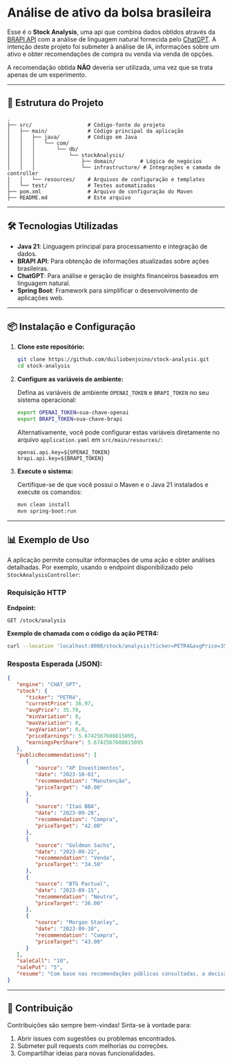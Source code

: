 # Análise de ativo da bolsa brasileira

Esse é o **Stock Analysis**, uma api que combina dados obtidos através da [BRAPI API](https://brapi.dev/) com a análise de linguagem natural fornecida pelo [ChatGPT](https://chatgpt.com/). A intenção deste projeto foi submeter à análise de IA, informações sobre um ativo e obter recomendações de compra ou venda via venda de opções.

A recomendação obtida **NÃO** deveria ser utilizada, uma vez que se trata apenas de um experimento.

---

## 📂 Estrutura do Projeto

```plaintext
.
├── src/                  # Código-fonte do projeto
│   ├── main/             # Código principal da aplicação
│   │   ├── java/         # Código em Java
│   │   │   └── com/
│   │   │       └── db/
│   │   │           └── stockAnalysis/
│   │   │               ├── domain/        # Lógica de negócios
│   │   │               └── infrastructure/ # Integrações e camada de controller
│   │   └── resources/    # Arquivos de configuração e templates
│   └── test/             # Testes automatizados
├── pom.xml               # Arquivo de configuração do Maven
├── README.md             # Este arquivo
```
---

## 🛠️ Tecnologias Utilizadas

- **Java 21**: Linguagem principal para processamento e integração de dados.
- **BRAPI API**: Para obtenção de informações atualizadas sobre ações brasileiras.
- **ChatGPT**: Para análise e geração de insights financeiros baseados em linguagem natural.
- **Spring Boot**: Framework para simplificar o desenvolvimento de aplicações web.

---

## 📦 Instalação e Configuração

1. **Clone este repositório:**
   ```bash
   git clone https://github.com/duiliobenjoino/stock-analysis.git
   cd stock-analysis
   ```

2. **Configure as variáveis de ambiente:**
   
   Defina as variáveis de ambiente `OPENAI_TOKEN` e `BRAPI_TOKEN` no seu sistema operacional:
   ```bash
   export OPENAI_TOKEN=sua-chave-openai
   export BRAPI_TOKEN=sua-chave-brapi
   ```
   Alternativamente, você pode configurar estas variáveis diretamente no arquivo `application.yaml` em `src/main/resources/`:
   ```properties
   openai.api.key=${OPENAI_TOKEN}
   brapi.api.key=${BRAPI_TOKEN}

3. **Execute o sistema:**
   
   Certifique-se de que você possui o Maven e o Java 21 instalados e execute os comandos:
   ```bash
   mvn clean install
   mvn spring-boot:run
   ```

---

## 📊 Exemplo de Uso

A aplicação permite consultar informações de uma ação e obter análises detalhadas. Por exemplo, usando o endpoint disponibilizado pelo `StockAnalysisController`:

### Requisição HTTP

**Endpoint:**
```
GET /stock/analysis
```

**Exemplo de chamada com o código da ação PETR4:**
```bash
curl --location 'localhost:8080/stock/analysis?ticker=PETR4&avgPrice=35.70'
```

### Resposta Esperada (JSON):
```json
{
   "engine": "CHAT_GPT",
   "stock": {
      "ticker": "PETR4",
      "currentPrice": 36.97,
      "avgPrice": 35.70,
      "minVariation": 0,
      "maxVariation": 0,
      "avgVariation": 0.0,
      "priceEarnings": 5.6742567608815095,
      "earningsPerShare": 5.6742567608815095
   },
   "publicRecommendations": [
      {
         "source": "XP Investimentos",
         "date": "2023-10-01",
         "recommendation": "Manutenção",
         "priceTarget": "40.00"
      },
      {
         "source": "Itaú BBA",
         "date": "2023-09-28",
         "recommendation": "Compra",
         "priceTarget": "42.00"
      },
      {
         "source": "Goldman Sachs",
         "date": "2023-09-22",
         "recommendation": "Venda",
         "priceTarget": "34.50"
      },
      {
         "source": "BTG Pactual",
         "date": "2023-09-15",
         "recommendation": "Neutro",
         "priceTarget": "36.00"
      },
      {
         "source": "Morgan Stanley",
         "date": "2023-09-10",
         "recommendation": "Compra",
         "priceTarget": "43.00"
      }
   ],
   "saleCall": "10",
   "salePut": "5",
   "resume": "Com base nas recomendações públicas consultadas, a decisão de manter o ativo PETR4 foi realizada por estar levemente acima do preço médio de compra (R$ 35,70 frente ao atual R$ 36,97), com expectativa mista no mercado. Recomenda-se a venda de opções de call com um afastamento de 10% do preço atual e opções de put com um afastamento de 5%, considerando o sentimento geral de manutenção."
}
```

---

## 🤝 Contribuição

Contribuições são sempre bem-vindas! Sinta-se à vontade para:

1. Abrir issues com sugestões ou problemas encontrados.
2. Submeter pull requests com melhorias ou correções.
3. Compartilhar ideias para novas funcionalidades.


